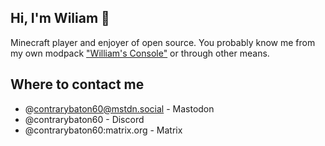 ## Hi, I'm Wiliam 👋

 Minecraft player and enjoyer of open source. You probably know me from my own modpack ["William's Console"](https://modrinth.com/modpack/williams-console) or through other means.

## Where to contact me
- @contrarybaton60@mstdn.social - Mastodon
- @contrarybaton60 - Discord
- @contrarybaton60:matrix.org - Matrix
